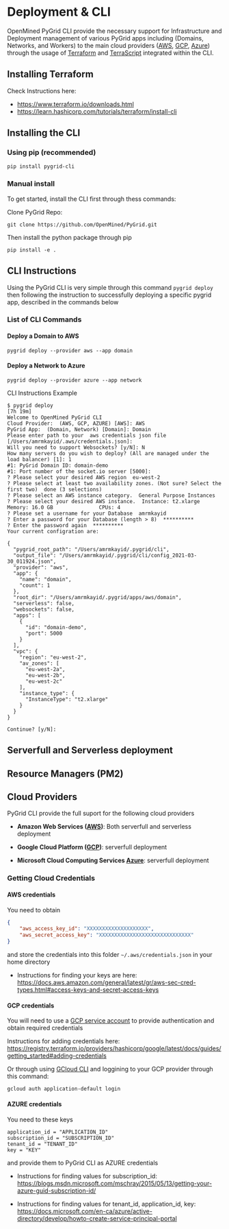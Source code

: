 # Deployment & CLI

OpenMined PyGrid CLI provide the necessary support for Infrastructure and Deployment management of various PyGrid apps including (Domains, Networks, and Workers) to the main cloud providers ([AWS](https://aws.amazon.com/), [GCP](https://cloud.google.com/), [Azure](https://azure.microsoft.com/)) through the usage of [Terraform](https://www.terraform.io/) and [TerraScript](https://github.com/mjuenema/python-terrascript) integrated within the CLI.

## Installing Terraform

Check Instructions here:
- https://www.terraform.io/downloads.html
- https://learn.hashicorp.com/tutorials/terraform/install-cli


## Installing the CLI

### Using pip (recommended)

```shell
pip install pygrid-cli
```

### Manual install

To get started, install the CLI first through thess commands:

Clone PyGrid Repo:

```shell
git clone https://github.com/OpenMined/PyGrid.git
```

Then install the python package through pip

```shell
pip install -e .
```

## CLI Instructions

Using the PyGrid CLI is very simple through this command `pygrid deploy` then following the instruction to successfully deploying a specific pygrid app, described in the commands below

### List of CLI Commands

#### Deploy a Domain to AWS

```shell
pygrid deploy --provider aws --app domain
```

#### Deploy a Network to Azure

```shell
pygrid deploy --provider azure --app network
```

CLI Instructions Example

```shell
$ pygrid deploy                                                                                                                                           [7h 19m]
Welcome to OpenMined PyGrid CLI
Cloud Provider:  (AWS, GCP, AZURE) [AWS]: AWS
PyGrid App:  (Domain, Network) [Domain]: Domain
Please enter path to your  aws credentials json file [/Users/amrmkayid/.aws/credentials.json]:
Will you need to support Websockets? [y/N]: N
How many servers do you wish to deploy? (All are managed under the load balancer) [1]: 1
#1: PyGrid Domain ID: domain-demo
#1: Port number of the socket.io server [5000]:
? Please select your desired AWS region  eu-west-2
? Please select at least two availability zones. (Not sure? Select the first two)  done (3 selections)
? Please select an AWS instance category.  General Purpose Instances
? Please select your desired AWS instance.  Instance: t2.xlarge           Memory: 16.0 GB               CPUs: 4
? Please set a username for your Database  amrmkayid
? Enter a password for your Database (length > 8)  **********
? Enter the password again  **********
Your current configration are:

{
  "pygrid_root_path": "/Users/amrmkayid/.pygrid/cli",
  "output_file": "/Users/amrmkayid/.pygrid/cli/config_2021-03-30_011924.json",
  "provider": "aws",
  "app": {
    "name": "domain",
    "count": 1
  },
  "root_dir": "/Users/amrmkayid/.pygrid/apps/aws/domain",
  "serverless": false,
  "websockets": false,
  "apps": [
    {
      "id": "domain-demo",
      "port": 5000
    }
  ],
  "vpc": {
    "region": "eu-west-2",
    "av_zones": [
      "eu-west-2a",
      "eu-west-2b",
      "eu-west-2c"
    ],
    "instance_type": {
      "InstanceType": "t2.xlarge"
    }
  }
}

Continue? [y/N]:
```

## Serverfull and Serverless deployment

## Resource Managers (PM2)


## Cloud Providers

PyGrid CLI provide the full suport for the following cloud providers

- **Amazon Web Services ([AWS](https://aws.amazon.com/))**: Both serverfull and serverless deployment

- **Google Cloud Platform ([GCP](https://cloud.google.com/))**: serverfull deployment

- **Microsoft Cloud Computing Services [Azure](https://azure.microsoft.com/en-us/)**: serverfull deployment

### Getting Cloud Credentials

#### AWS credentials

You need to obtain

```json
{
    "aws_access_key_id": "XXXXXXXXXXXXXXXXXXXX",
    "aws_secret_access_key": "XXXXXXXXXXXXXXXXXXXXXXXXXXXXXX"
}
```

and store the credentials into this folder `~/.aws/credentials.json` in your home directory

- Instructions for finding your keys are here:
https://docs.aws.amazon.com/general/latest/gr/aws-sec-cred-types.html#access-keys-and-secret-access-keys

#### GCP credentials

You will need to use a [GCP service account](https://cloud.google.com/docs/authentication/getting-started) to provide authentication and obtain required credentials

Instructions for adding credentials here:
https://registry.terraform.io/providers/hashicorp/google/latest/docs/guides/getting_started#adding-credentials

Or through using [GCloud CLI](https://cloud.google.com/sdk/docs/install) and loggining to your GCP provider through this command:

```shell
gcloud auth application-default login
```

#### AZURE credentials

You need to these keys

```shell
application_id = "APPLICATION_ID"
subscription_id = "SUBSCRIPTION_ID"
tenant_id = "TENANT_ID"
key = "KEY"
```

and provide them to PyGrid CLI as AZURE credentials


- Instructions for finding values for subscription_id:
https://blogs.msdn.microsoft.com/mschray/2015/05/13/getting-your-azure-guid-subscription-id/

- Instructions for finding values for tenant_id, application_id, key:
https://docs.microsoft.com/en-ca/azure/active-directory/develop/howto-create-service-principal-portal

